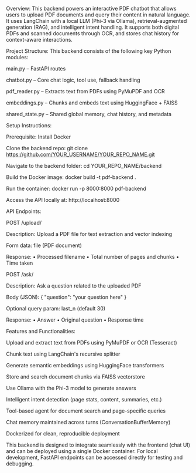 Overview:
This backend powers an interactive PDF chatbot that allows users to upload PDF documents and query their content in natural language. It uses LangChain with a local LLM (Phi-3 via Ollama), retrieval-augmented generation (RAG), and intelligent intent handling. It supports both digital PDFs and scanned documents through OCR, and stores chat history for context-aware interactions.

Project Structure:
This backend consists of the following key Python modules:

main.py – FastAPI routes

chatbot.py – Core chat logic, tool use, fallback handling

pdf_reader.py – Extracts text from PDFs using PyMuPDF and OCR

embeddings.py – Chunks and embeds text using HuggingFace + FAISS

shared_state.py – Shared global memory, chat history, and metadata

Setup Instructions:

Prerequisite: Install Docker

Clone the backend repo:
git clone https://github.com/YOUR_USERNAME/YOUR_REPO_NAME.git

Navigate to the backend folder:
cd YOUR_REPO_NAME/backend

Build the Docker image:
docker build -t pdf-backend .

Run the container:
docker run -p 8000:8000 pdf-backend

Access the API locally at:
http://localhost:8000

API Endpoints:

POST /upload/

Description: Upload a PDF file for text extraction and vector indexing

Form data: file (PDF document)

Response:
• Processed filename
• Total number of pages and chunks
• Time taken

POST /ask/

Description: Ask a question related to the uploaded PDF

Body (JSON): { "question": "your question here" }

Optional query param: last_n (default 30)

Response:
• Answer
• Original question
• Response time

Features and Functionalities:

Upload and extract text from PDFs using PyMuPDF or OCR (Tesseract)

Chunk text using LangChain's recursive splitter

Generate semantic embeddings using HuggingFace transformers

Store and search document chunks via FAISS vectorstore

Use Ollama with the Phi-3 model to generate answers

Intelligent intent detection (page stats, content, summaries, etc.)

Tool-based agent for document search and page-specific queries

Chat memory maintained across turns (ConversationBufferMemory)

Dockerized for clean, reproducible deployment

This backend is designed to integrate seamlessly with the frontend (chat UI) and can be deployed using a single Docker container. For local development, FastAPI endpoints can be accessed directly for testing and debugging.
